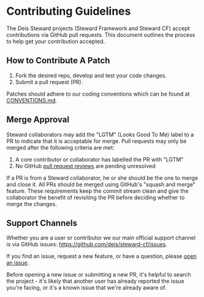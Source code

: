 # Contributing Guidelines

The Deis Steward projects (Steward Framework and Steward CF) accept contributions via GitHub pull requests. This document outlines the process to help get your contribution accepted.

## How to Contribute A Patch

1. Fork the desired repo, develop and test your code changes.
1. Submit a pull request (PR).

Patches should adhere to our coding conventions which can be found at [CONVENTIONS.md](./doc/CONVENTIONS.md).

## Merge Approval

Steward collaborators may add the "LGTM" (Looks Good To Me) label to a PR to indicate that it is acceptable for merge. Pull requests may only be merged after the following criteria are met:

1. A core contributor or collaborator has labelled the PR with "LGTM"
1. No GitHub [pull request reviews](https://help.github.com/articles/about-pull-request-reviews/) are pending unresolved

If a PR is from a Steward collaborator, he or she should be the one to merge and close it. All PRs should be merged using GitHub's "squash and merge" feature. These requirements keep the commit stream clean and give the collaborator the benefit of revisiting the PR before deciding whether to merge the changes.

## Support Channels

Whether you are a user or contributor we our main official support channel is via GitHub issues: https://github.com/deis/steward-cf/issues.

If you find an issue, request a new feature, or have a question, please [open an issue](https://github.com/deis/steward-cf/issues/new).

Before opening a new issue or submitting a new PR, it's helpful to search the project - it's likely that another user has already reported the issue you're facing, or it's a known issue that we're already aware of.

